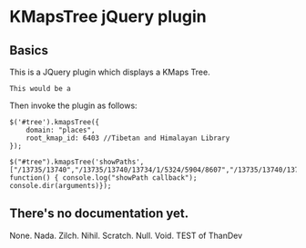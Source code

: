 # KMapsTree jQuery plugin

## Basics

This is a JQuery plugin which displays a KMaps Tree.

```
This would be a 
```

Then invoke the plugin as follows:

```
$('#tree').kmapsTree({
    domain: "places",
    root_kmap_id: 6403 //Tibetan and Himalayan Library
});

$("#tree").kmapsTree('showPaths',["/13735/13740","/13735/13740/13734/1/5324/5904/8607","/13735/13740/13734/427/5421/5550/20700","/735/13740/13734/427/5421/5550/20700"], function() { console.log("showPath callback"); console.dir(arguments)});

```

## There's no documentation yet.

None.  Nada.  Zilch.  Nihil.  Scratch.  Null.  Void. TEST of ThanDev